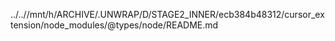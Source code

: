 ../..//mnt/h/ARCHIVE/.UNWRAP/D/STAGE2_INNER/ecb384b48312/cursor_extension/node_modules/@types/node/README.md